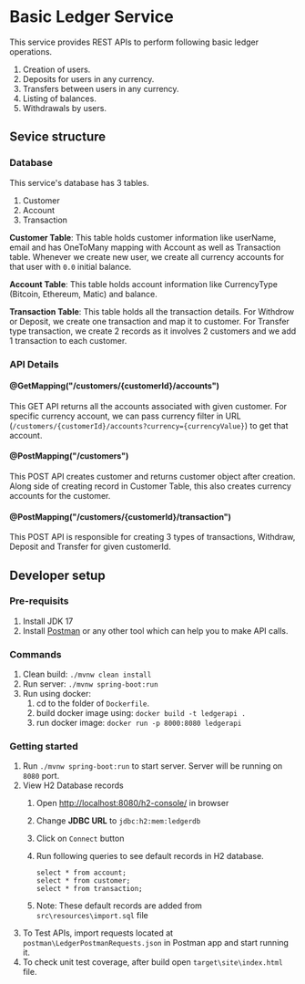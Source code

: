 
# Basic Ledger Service

This service provides REST APIs to perform following basic ledger operations.

1. Creation of users.
1. Deposits for users in any currency.
1. Transfers between users in any currency.
1. Listing of balances.
1. Withdrawals by users.

## Sevice structure

### Database

This service's database has 3 tables.

1. Customer
2. Account
3. Transaction

**Customer Table**: This table holds customer information like userName, email and has OneToMany mapping with Account as well as Transaction table. Whenever we create new user, we create all currency accounts for that user with `0.0` initial balance.

**Account Table**: This table holds account information like CurrencyType (Bitcoin, Ethereum, Matic) and balance.

**Transaction Table**: This table holds all the transaction details. For Withdrow or Deposit, we create one transaction and map it to customer. For Transfer type transaction, we create 2 records as it involves 2 customers and we add 1 transaction to each customer.

### API Details

#### @GetMapping("/customers/{customerId}/accounts")

This GET API returns all the accounts associated with given customer. For specific currency account, we can pass currency filter in URL (`/customers/{customerId}/accounts?currency={currencyValue}`) to get that account.

#### @PostMapping("/customers")

This POST API creates customer and returns customer object after creation. Along side of creating record in Customer Table, this also creates currency accounts for the customer.

#### @PostMapping("/customers/{customerId}/transaction")

This POST API is responsible for creating 3 types of transactions, Withdraw, Deposit and Transfer for given customerId.

## Developer setup

### Pre-requisits

1. Install JDK 17
1. Install [Postman](https://www.postman.com/downloads/) or any other tool which can help you to make API calls.

### Commands

1. Clean build: `./mvnw clean install`
2. Run server: `./mvnw spring-boot:run`
3. Run using docker:
    1. cd to the folder of `Dockerfile`.
    2. build docker image using: `docker build -t ledgerapi .`
    3. run docker image: `docker run -p 8000:8080 ledgerapi`

### Getting started

1. Run `./mvnw spring-boot:run` to start server. Server will be running on `8080` port.
1. View H2 Database records
    1. Open <http://localhost:8080/h2-console/> in browser
    1. Change **JDBC URL** to `jdbc:h2:mem:ledgerdb`
    1. Click on `Connect` button
    1. Run following queries to see default records in H2 database.

        ```
        select * from account;
        select * from customer;
        select * from transaction;
        ```

    1. Note: These default records are added from `src\resources\import.sql` file
1. To Test APIs, import requests located at `postman\LedgerPostmanRequests.json` in Postman app and start running it.
1. To check unit test coverage, after build open `target\site\index.html` file.
